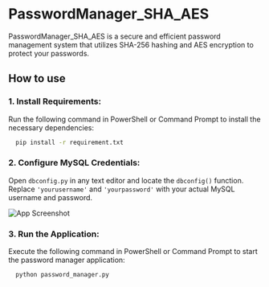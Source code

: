
# PasswordManager_SHA_AES

PasswordManager_SHA_AES is a secure and efficient password management system that utilizes SHA-256 hashing and AES encryption to protect your passwords.



## How to use

###  1. Install Requirements:
Run the following command in PowerShell or Command Prompt to install the necessary dependencies:
```bash
  pip install -r requirement.txt
```
  
###  2. Configure MySQL Credentials:
Open `dbconfig.py` in any text editor and locate the `dbconfig()` function.
    Replace `'yourusername'` and `'yourpassword'` with your actual MySQL username and password. 

![App Screenshot](file:///C:/Users/mesau/Pictures/Screenshots/Screenshot%20(24).png)


###  3. Run the Application:
    
Execute the following command in PowerShell or Command Prompt to start the password manager application:
```bash
  python password_manager.py
```
